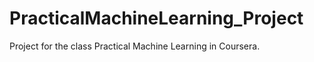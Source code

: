 PracticalMachineLearning_Project
=================================

Project for the class Practical Machine Learning in Coursera. 
